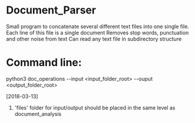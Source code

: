 # Document_Parser

Small program to concatenate several different text files into one single file.
Each line of this file is a single document
Removes stop words, punctuation and other noise from text
Can read any text file in subdirectory structure

Command line:
==============
python3 doc_operations --input <input_folder_root> --ouput <output_folder_root>

[2018-03-13]
1. 'files' folder for input/output should be placed in the same level as document_analysis

